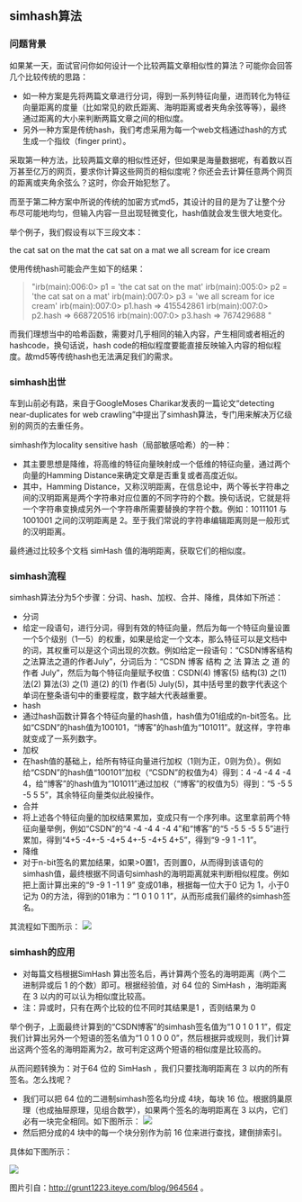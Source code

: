 ## simhash算法

### 问题背景

如果某一天，面试官问你如何设计一个比较两篇文章相似性的算法？可能你会回答几个比较传统的思路：
 - 如一种方案是先将两篇文章进行分词，得到一系列特征向量，进而转化为特征向量距离的度量（比如常见的欧氏距离、海明距离或者夹角余弦等等），最终通过距离的大小来判断两篇文章之间的相似度。
 - 另外一种方案是传统hash，我们考虑采用为每一个web文档通过hash的方式生成一个指纹（finger print）。

采取第一种方法，比较两篇文章的相似性还好，但如果是海量数据呢，有着数以百万甚至亿万的网页，要求你计算这些网页的相似度呢？你还会去计算任意两个网页的距离或夹角余弦么？这时，你会开始犯愁了。

而至于第二种方案中所说的传统的加密方式md5，其设计的目的是为了让整个分布尽可能地均匀，但输入内容一旦出现轻微变化，hash值就会发生很大地变化。

举个例子，我们假设有以下三段文本： 

the cat sat on the mat
the cat sat on a mat
we all scream for ice cream

使用传统hash可能会产生如下的结果：
> "irb(main):006:0> p1 = 'the cat sat on the mat' 
irb(main):005:0> p2 = 'the cat sat on a mat' 
irb(main):007:0> p3 = 'we all scream for ice cream' 
irb(main):007:0> p1.hash 
=> 415542861 
irb(main):007:0> p2.hash 
=> 668720516 
irb(main):007:0> p3.hash 
=> 767429688 "

而我们理想当中的哈希函数，需要对几乎相同的输入内容，产生相同或者相近的hashcode，换句话说，hash code的相似程度要能直接反映输入内容的相似程度。故md5等传统hash也无法满足我们的需求。 

### simhash出世

车到山前必有路，来自于GoogleMoses Charikar发表的一篇论文“detecting near-duplicates for web crawling”中提出了simhash算法，专门用来解决万亿级别的网页的去重任务。

simhash作为locality sensitive hash（局部敏感哈希）的一种：
 - 其主要思想是降维，将高维的特征向量映射成一个低维的特征向量，通过两个向量的Hamming Distance来确定文章是否重复或者高度近似。
- 其中，Hamming Distance，又称汉明距离，在信息论中，两个等长字符串之间的汉明距离是两个字符串对应位置的不同字符的个数。换句话说，它就是将一个字符串变换成另外一个字符串所需要替换的字符个数。例如：1011101 与 1001001 之间的汉明距离是 2。至于我们常说的字符串编辑距离则是一般形式的汉明距离。

最终通过比较多个文档 simHash 值的海明距离，获取它们的相似度。

### simhash流程

simhash算法分为5个步骤：分词、hash、加权、合并、降维，具体如下所述：
 - 分词
- 给定一段语句，进行分词，得到有效的特征向量，然后为每一个特征向量设置一个5个级别（1—5）的权重，如果是给定一个文本，那么特征可以是文档中的词，其权重可以是这个词出现的次数。例如给定一段语句：“CSDN博客结构之法算法之道的作者July”，分词后为：“CSDN 博客 结构 之 法 算法 之 道 的 作者 July”，然后为每个特征向量赋予权值：CSDN(4) 博客(5) 结构(3) 之(1) 法(2) 算法(3) 之(1) 道(2) 的(1) 作者(5) July(5)，其中括号里的数字代表这个单词在整条语句中的重要程度，数字越大代表越重要。
 - hash
- 通过hash函数计算各个特征向量的hash值，hash值为01组成的n-bit签名。比如“CSDN”的hash值为100101，“博客”的hash值为“101011”。就这样，字符串就变成了一系列数字。
 - 加权
- 在hash值的基础上，给所有特征向量进行加权（1则为正，0则为负）。例如给“CSDN”的hash值“100101”加权（“CSDN”的权值为4）得到：4 -4 -4 4 -4 4，给“博客”的hash值为“101011”通过加权（“博客”的权值为5）得到：“5 -5 5 -5 5 5”，其余特征向量类似此般操作。
 - 合并
- 将上述各个特征向量的加权结果累加，变成只有一个序列串。这里拿前两个特征向量举例，例如“CSDN”的“4 -4 -4 4 -4 4”和“博客”的“5 -5 5 -5 5 5”进行累加，得到“4+5 -4+-5 -4+5 4+-5 -4+5 4+5”，得到“9 -9 1 -1 1”。
 - 降维
- 对于n-bit签名的累加结果，如果>0置1，否则置0，从而得到该语句的simhash值，最终根据不同语句simhash的海明距离就来判断相似程度。例如把上面计算出来的“9 -9 1 -1 1 9” 变成01串，根据每一位大于0 记为 1，小于0 记为 0的方法，得到的01串为：“1 0 1 0 1 1”，从而形成我们最终的simhash签名。

其流程如下图所示：
![](http://dl.iteye.com/upload/attachment/437426/baf42378-e625-35d2-9a89-471524a355d8.jpg)

### simhash的应用

 - 对每篇文档根据SimHash 算出签名后，再计算两个签名的海明距离（两个二进制异或后 1 的个数）即可。根据经验值，对 64 位的 SimHash ，海明距离在 3 以内的可以认为相似度比较高。 
- 注：异或时，只有在两个比较的位不同时其结果是1 ，否则结果为 0 

举个例子，上面最终计算到的“CSDN博客”的simhash签名值为“1 0 1 0 1 1”，假定我们计算出另外一个短语的签名值为“1 0 1 0 0 0”，然后根据异或规则，我们计算出这两个签名的海明距离为2，故可判定这两个短语的相似度是比较高的。

从而问题转换为：对于64 位的 SimHash ，我们只要找海明距离在 3 以内的所有签名。怎么找呢？
- 我们可以把 64 位的二进制simhash签名均分成 4块，每块 16 位。根据鸽巢原理（也成抽屉原理，见组合数学），如果两个签名的海明距离在 3 以内，它们必有一块完全相同。如下图所示：
![](http://dl.iteye.com/upload/attachment/437559/689719df-54b7-318c-bc90-e289f84344b9.jpg)
- 然后把分成的4 块中的每一个块分别作为前 16 位来进行查找，建倒排索引。

具体如下图所示：

![](http://dl.iteye.com/upload/attachment/437586/b72b8dc2-9139-3078-ad24-b689f64fd71a.jpg)






图片引自：http://grunt1223.iteye.com/blog/964564 。
